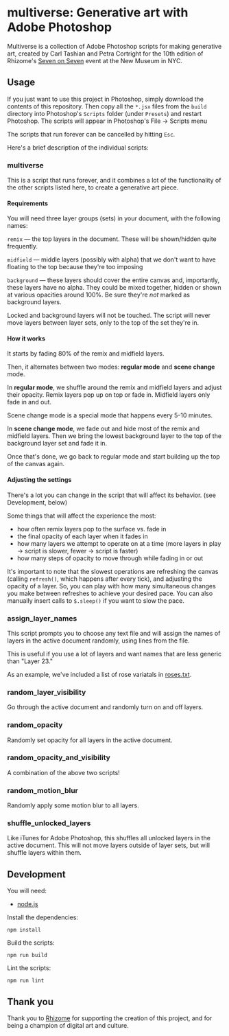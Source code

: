 # multiverse: Generative art with Adobe Photoshop

Multiverse is a collection of Adobe Photoshop scripts for making generative art, created
by Carl Tashian and Petra Cortright for the 10th edition of Rhizome's
[Seven on Seven](https://rhizome.org/sevenonseven/) event at the New Museum
in NYC.

## Usage

If you just want to use this project in Photoshop, simply download the
contents of this repository. Then copy all the `*.jsx` files from the `build`
directory into Photoshop's `Scripts` folder (under `Presets`) and restart
Photoshop. The scripts will appear in Photoshop's File &rarr; Scripts menu

The scripts that run forever can be cancelled by hitting `Esc`.

Here's a brief description of the individual scripts:

### multiverse

This is a script that runs forever, and it combines a lot of the functionality
of the other scripts listed here, to create a generative art piece.

#### Requirements

You will need three layer groups (sets) in your document, with the
following names:

`remix` — the top layers in the document. These will be shown/hidden quite
frequently.

`midfield` — middle layers (possibly with alpha) that we don't want to have
floating to the top because they're too imposing

`background` — these layers should cover the entire canvas and, importantly,
these layers have no alpha. They could be mixed together, hidden or shown at
various opacities around 100%. Be sure they're _not_ marked as background
layers.

Locked and background layers will not be touched. The script will never move
layers between layer sets, only to the top of the set they're in.

#### How it works

It starts by fading 80% of the remix and midfield layers.

Then, it alternates between two modes: **regular mode** and **scene change** mode.

In **regular mode**, we shuffle around the remix and midfield layers and adjust
their opacity. Remix layers pop up on top or fade in. Midfield layers only
fade in and out.

Scene change mode is a special mode that happens every 5-10 minutes.

In **scene change mode**, we fade out and hide most of the remix and midfield
layers. Then we bring the lowest background layer to the top of the background
layer set and fade it in.

Once that's done, we go back to regular mode and start building up the top of
the canvas again.

#### Adjusting the settings

There's a lot you can change in the script that will affect its behavior. (see Development, below)

Some things that will affect the experience the most:

* how often remix layers pop to the surface vs. fade in
* the final opacity of each layer when it fades in
* how many layers we attempt to operate on at a time (more layers in play -> script is slower, fewer -> script is faster)
* how many steps of opacity to move through while fading in or out

It's important to note that the slowest operations are refreshing the
canvas (calling `refresh()`, which happens after every tick), and adjusting the
opacity of a layer. So, you can play with how many simultaneous changes you make
between refreshes to achieve your desired pace. You can also manually insert
calls to `$.sleep()` if you want to slow the pace.

### assign\_layer\_names

This script prompts you to choose any text file and will assign the names of
layers in the active document randomly, using lines from the file.

This is useful if you use a lot of layers and want names that are less generic
than "Layer 23."

As an example, we've included a list of rose variatals in
[roses.txt](https://github.com/tashian/multiverse/blob/master/roses.txt).

### random\_layer\_visibility

Go through the active document and randomly turn on and off layers.

### random\_opacity

Randomly set opacity for all layers in the active document.

### random\_opacity\_and\_visibility

A combination of the above two scripts!

### random\_motion\_blur

Randomly apply some motion blur to all layers.

### shuffle\_unlocked\_layers

Like iTunes for Adobe Photoshop, this shuffles all unlocked layers in the active
document. This will not move layers outside of layer sets, but will shuffle
layers within them.

## Development

You will need:

* [node.js](https://nodejs.org/en/)

Install the dependencies:

    npm install

Build the scripts:

    npm run build

Lint the scripts:

    npm run lint

## Thank you

Thank you to [Rhizome](http://rhizome.org/) for supporting the creation of this project,
and for being a champion of digital art and culture.
